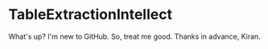 # TableExtractionIntellect

What's up?
I'm new to GitHub. So, treat me good. 
Thanks in advance,
Kiran.
